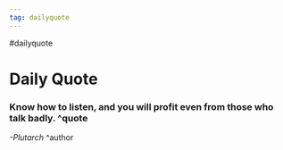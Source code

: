 ```yaml
---
tag: dailyquote
---
```


#dailyquote

# Daily Quote

### Know how to listen, and you will profit even from those who talk badly. ^quote
*-Plutarch* ^author
